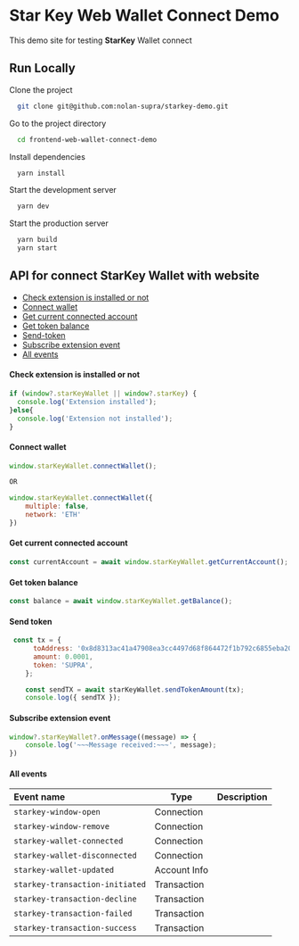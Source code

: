 # Star Key Web Wallet Connect Demo

This demo site for testing **StarKey** Wallet connect


## Run Locally

Clone the project

```bash
  git clone git@github.com:nolan-supra/starkey-demo.git
```

Go to the project directory

```bash
  cd frontend-web-wallet-connect-demo
```

Install dependencies

```bash
  yarn install
```

Start the development server

```bash
  yarn dev
```

Start the production server

```bash
  yarn build
  yarn start
```

## API for connect StarKey Wallet with website

- [Check extension is installed or not](#check-extension-is-installed-or-not)
- [Connect wallet](#connect-wallet)
- [Get current connected account](#get-current-connected-account)
- [Get token balance](#get-token-balance)
- [Send-token](#send-token)
- [Subscribe extension event](#subscribe-extension-event)
- [All events](#all-events)


#### Check extension is installed or not
```javascript
if (window?.starKeyWallet || window?.starKey) {
  console.log('Extension installed');
}else{
  console.log('Extension not installed');
}
```

#### Connect wallet

```javascript
window.starKeyWallet.connectWallet();

OR

window.starKeyWallet.connectWallet({
	multiple: false,
	network: 'ETH'
})

```


####  Get current connected account
```javascript
const currentAccount = await window.starKeyWallet.getCurrentAccount();
```


####  Get token balance
```javascript
const balance = await window.starKeyWallet.getBalance();
```


####  Send token
```javascript
 const tx = {
      toAddress: '0x8d8313ac41a47908ea3cc4497d68f864472f1b792c6855eba20d206324702e0e',
      amount: 0.0001,
      token: 'SUPRA',
    };

    const sendTX = await starKeyWallet.sendTokenAmount(tx);
    console.log({ sendTX });
```

####  Subscribe extension event
```javascript
window?.starKeyWallet?.onMessage((message) => {
    console.log('~~~Message received:~~~', message);   
})
```

####  All events

| Event name                      | Type         | Description      |
|:--------------------------------|--------------|------------------|
| `starkey-window-open`           | Connection   |                  |
| `starkey-window-remove`         | Connection   |                  | 
| `starkey-wallet-connected`      | Connection   |                  |
| `starkey-wallet-disconnected`   | Connection   |                  |
| `starkey-wallet-updated`        | Account Info |                  |
| `starkey-transaction-initiated` | Transaction  |                  |
| `starkey-transaction-decline`   | Transaction  |                  |
| `starkey-transaction-failed`    | Transaction  |                  |
| `starkey-transaction-success`   | Transaction  |                  | 
